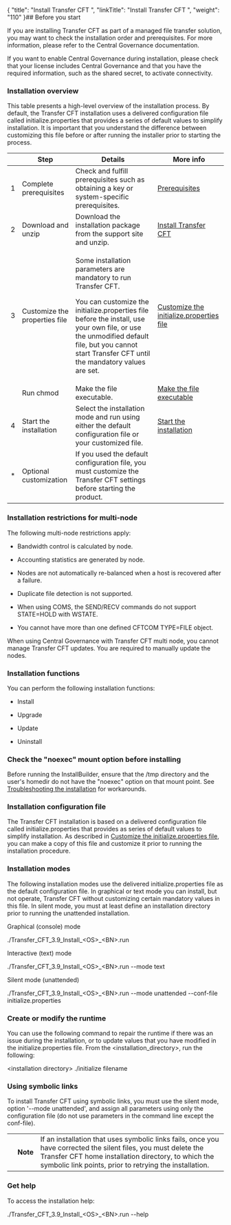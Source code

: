 {
    "title": "Install Transfer CFT ",
    "linkTitle": "Install Transfer CFT ",
    "weight": "110"
}## Before you start

If you are installing Transfer CFT as part of a managed file transfer solution, you may want to check the installation order and prerequisites. For more information, please refer to the Central Governance documentation.

If you want to enable Central Governance during installation, please check that your license includes Central Governance and that you have the required information, such as the shared secret, to activate connectivity.

### Installation overview

This table presents a high-level overview of the installation process. By default, the Transfer CFT installation uses a delivered configuration file called initialize.properties that provides a series of default values to simplify installation. It is important that you understand the difference between customizing this file before or after running the installer prior to starting the process.

<table data-cellspacing="0">
<thead>
<tr class="header">
<th> </th>
<th>Step</th>
<th>Details</th>
<th>More info</th>
</tr>
</thead>
<tbody>
<tr class="odd">
<td>1</td>
<td>Complete prerequisites</td>
<td>Check and fulfill prerequisites such as obtaining a key or system-specific prerequisites.</td>
<td><a href="prereqs_overview">Prerequisites</a></td>
</tr>
<tr class="even">
<td>2</td>
<td>Download and unzip</td>
<td>Download the installation package from the support site and unzip.</td>
<td><a href="#download">Install Transfer CFT</a></td>
</tr>
<tr class="odd">
<td>3</td>
<td>Customize the properties file</td>
<td><p>Some installation parameters are mandatory to run Transfer CFT.</p>
<p>You can customize the <span>initialize.properties</span> file before the install, use your own file, or use the unmodified default file, but you cannot start Transfer CFT until the mandatory values are set.</p></td>
<td><a href="new_install_ux">Customize the initialize.properties file</a> <a href="../../windows_install_start_here/before_you_start_win/properties_file_win"></a></td>
</tr>
<tr class="even">
<td> </td>
<td>Run chmod</td>
<td>Make the file executable.</td>
<td><a href="install_transfer_cft_1">Make the file executable</a></td>
</tr>
<tr class="odd">
<td>4</td>
<td>Start the installation</td>
<td>Select the installation mode and run using either the default configuration file or your customized file.</td>
<td><a href="install_transfer_cft_1">Start the installation</a></td>
</tr>
<tr class="even">
<td>*</td>
<td>Optional customization</td>
<td>If you used the default configuration file, you must customize the Transfer CFT settings before starting the product.</td>
<td> </td>
</tr>
</tbody>
</table>

### Installation restrictions for multi-node

The following multi-node restrictions apply:

-   Bandwidth control is calculated by node.
-   Accounting statistics are generated by node.
-   Nodes are not automatically re-balanced when a host is recovered after a failure.
-   Duplicate file detection is not supported.
-   When using COMS, the SEND/RECV commands do not support STATE=HOLD with WSTATE.
-   You cannot have more than one defined CFTCOM TYPE=FILE object.

When using Central Governance with Transfer CFT multi node, you cannot manage Transfer CFT updates. You are required to manually update the nodes.

### Installation functions

You can perform the following installation functions:

-   Install
-   Upgrade
-   Update
-   Uninstall

### Check the "noexec" mount option before installing

Before running the InstallBuilder, ensure that the /tmp directory and the user's homedir do not have the "noexec" option on that mount point. See [Troubleshooting the installation](../troubleshoot_registration) for workarounds.

### Installation configuration file

The Transfer CFT installation is based on a delivered configuration file called initialize.properties that provides as series of default values to simplify installation. As described in [Customize the initialize.properties file](new_install_ux), you can make a copy of this file and customize it prior to running the installation procedure.

### Installation modes

The following installation modes use the delivered initialize.properties file as the default configuration file. In graphical or text mode you can install, but not operate, Transfer CFT without customizing certain mandatory values in this file. In silent mode, you must at least define an installation directory prior to running the unattended installation.

Graphical (console) mode

./Transfer\_CFT\_3.9\_Install\_&lt;OS>\_&lt;BN>.run

Interactive (text) mode

./Transfer\_CFT\_3.9\_Install\_&lt;OS>\_&lt;BN>.run --mode text

Silent mode (unattended)

./Transfer\_CFT\_3.9\_Install\_&lt;OS>\_&lt;BN>.run --mode unattended --conf-file initialize.properties

### Create or modify the runtime

You can use the following command to repair the runtime if there was an issue during the installation, or to update values that you have modified in the initialize.properties file. From the &lt;installation\_directory>, run the following:

&lt;installation directory> ./initialize filename

### Using symbolic links

To install Transfer CFT using symbolic links, you must use the silent mode, option '--mode unattended', and assign all parameters using only the configuration file (do not use parameters in the command line except the conf-file).

<table data-cellpadding="0" data-cellspacing="0">
<tbody>
<tr class="odd">
<td data-valign="top"></td>
<td data-valign="top"><span><strong>Note</strong></span></td>
<td data-mc-autonum="&lt;b&gt;Note&lt;/b&gt;" data-valign="top">If an installation that uses symbolic links fails, once you have corrected the silent files, you must delete the <span>Transfer CFT</span> home installation directory, to which the symbolic link points, prior to retrying the installation.</td>
</tr>
</tbody>
</table>

### Get help

To access the installation help:

./Transfer\_CFT\_3.9\_Install\_&lt;OS>\_&lt;BN>.run --help
